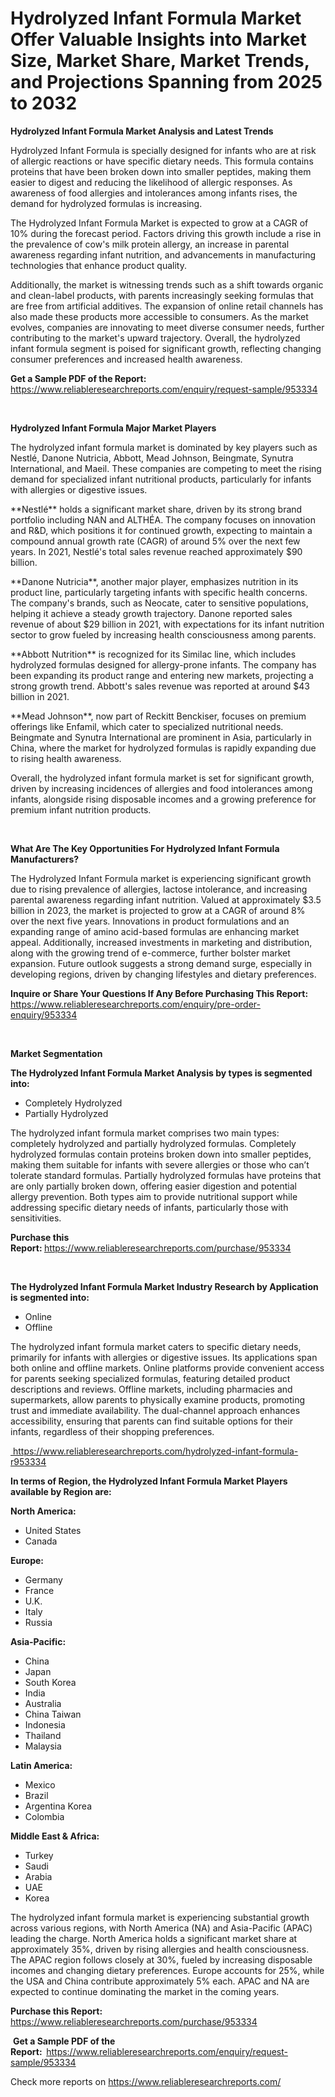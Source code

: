 <p><h1>Hydrolyzed Infant Formula Market Offer Valuable Insights into Market Size, Market Share, Market Trends, and Projections Spanning from 2025 to 2032</h1></p><p><strong>Hydrolyzed Infant Formula Market Analysis and Latest Trends</strong></p>
<p><p>Hydrolyzed Infant Formula is specially designed for infants who are at risk of allergic reactions or have specific dietary needs. This formula contains proteins that have been broken down into smaller peptides, making them easier to digest and reducing the likelihood of allergic responses. As awareness of food allergies and intolerances among infants rises, the demand for hydrolyzed formulas is increasing.</p><p>The Hydrolyzed Infant Formula Market is expected to grow at a CAGR of 10% during the forecast period. Factors driving this growth include a rise in the prevalence of cow's milk protein allergy, an increase in parental awareness regarding infant nutrition, and advancements in manufacturing technologies that enhance product quality. </p><p>Additionally, the market is witnessing trends such as a shift towards organic and clean-label products, with parents increasingly seeking formulas that are free from artificial additives. The expansion of online retail channels has also made these products more accessible to consumers. As the market evolves, companies are innovating to meet diverse consumer needs, further contributing to the market's upward trajectory. Overall, the hydrolyzed infant formula segment is poised for significant growth, reflecting changing consumer preferences and increased health awareness.</p></p>
<p><strong>Get a Sample PDF of the Report:&nbsp;</strong> <a href="https://www.reliableresearchreports.com/enquiry/request-sample/953334?utm_campaign=2413&utm_medium=2&utm_source=Github&utm_content=ia&utm_term=15022025&utm_id=hydrolyzed-infant-formula">https://www.reliableresearchreports.com/enquiry/request-sample/953334</a></p>
<p>&nbsp;</p>
<p><strong>Hydrolyzed Infant Formula Major Market Players</strong></p>
<p><p>The hydrolyzed infant formula market is dominated by key players such as Nestlé, Danone Nutricia, Abbott, Mead Johnson, Beingmate, Synutra International, and Maeil. These companies are competing to meet the rising demand for specialized infant nutritional products, particularly for infants with allergies or digestive issues.</p><p>**Nestlé** holds a significant market share, driven by its strong brand portfolio including NAN and ALTHÉA. The company focuses on innovation and R&D, which positions it for continued growth, expecting to maintain a compound annual growth rate (CAGR) of around 5% over the next few years. In 2021, Nestlé's total sales revenue reached approximately $90 billion.</p><p>**Danone Nutricia**, another major player, emphasizes nutrition in its product line, particularly targeting infants with specific health concerns. The company's brands, such as Neocate, cater to sensitive populations, helping it achieve a steady growth trajectory. Danone reported sales revenue of about $29 billion in 2021, with expectations for its infant nutrition sector to grow fueled by increasing health consciousness among parents.</p><p>**Abbott Nutrition** is recognized for its Similac line, which includes hydrolyzed formulas designed for allergy-prone infants. The company has been expanding its product range and entering new markets, projecting a strong growth trend. Abbott's sales revenue was reported at around $43 billion in 2021.</p><p>**Mead Johnson**, now part of Reckitt Benckiser, focuses on premium offerings like Enfamil, which cater to specialized nutritional needs. Beingmate and Synutra International are prominent in Asia, particularly in China, where the market for hydrolyzed formulas is rapidly expanding due to rising health awareness. </p><p>Overall, the hydrolyzed infant formula market is set for significant growth, driven by increasing incidences of allergies and food intolerances among infants, alongside rising disposable incomes and a growing preference for premium infant nutrition products.</p></p>
<p>&nbsp;</p>
<p><strong>What Are The Key Opportunities For Hydrolyzed Infant Formula Manufacturers?</strong></p>
<p><p>The Hydrolyzed Infant Formula market is experiencing significant growth due to rising prevalence of allergies, lactose intolerance, and increasing parental awareness regarding infant nutrition. Valued at approximately $3.5 billion in 2023, the market is projected to grow at a CAGR of around 8% over the next five years. Innovations in product formulations and an expanding range of amino acid-based formulas are enhancing market appeal. Additionally, increased investments in marketing and distribution, along with the growing trend of e-commerce, further bolster market expansion. Future outlook suggests a strong demand surge, especially in developing regions, driven by changing lifestyles and dietary preferences.</p></p>
<p><strong>Inquire or Share Your Questions If Any Before Purchasing This Report:</strong> <a href="https://www.reliableresearchreports.com/enquiry/pre-order-enquiry/953334?utm_campaign=2413&utm_medium=2&utm_source=Github&utm_content=ia&utm_term=15022025&utm_id=hydrolyzed-infant-formula">https://www.reliableresearchreports.com/enquiry/pre-order-enquiry/953334</a></p>
<p>&nbsp;</p>
<p><strong>Market Segmentation</strong></p>
<p><strong>The Hydrolyzed Infant Formula Market Analysis by types is segmented into:</strong></p>
<p><ul><li>Completely Hydrolyzed</li><li>Partially Hydrolyzed</li></ul></p>
<p><p>The hydrolyzed infant formula market comprises two main types: completely hydrolyzed and partially hydrolyzed formulas. Completely hydrolyzed formulas contain proteins broken down into smaller peptides, making them suitable for infants with severe allergies or those who can’t tolerate standard formulas. Partially hydrolyzed formulas have proteins that are only partially broken down, offering easier digestion and potential allergy prevention. Both types aim to provide nutritional support while addressing specific dietary needs of infants, particularly those with sensitivities.</p></p>
<p><strong>Purchase this Report:&nbsp;</strong><a href="https://www.reliableresearchreports.com/purchase/953334?utm_campaign=2413&utm_medium=2&utm_source=Github&utm_content=ia&utm_term=15022025&utm_id=hydrolyzed-infant-formula">https://www.reliableresearchreports.com/purchase/953334</a></p>
<p>&nbsp;</p>
<p><strong>The Hydrolyzed Infant Formula Market Industry Research by Application is segmented into:</strong></p>
<p><ul><li>Online</li><li>Offline</li></ul></p>
<p><p>The hydrolyzed infant formula market caters to specific dietary needs, primarily for infants with allergies or digestive issues. Its applications span both online and offline markets. Online platforms provide convenient access for parents seeking specialized formulas, featuring detailed product descriptions and reviews. Offline markets, including pharmacies and supermarkets, allow parents to physically examine products, promoting trust and immediate availability. The dual-channel approach enhances accessibility, ensuring that parents can find suitable options for their infants, regardless of their shopping preferences.</p></p>
<p><a href="https://www.reliableresearchreports.com/hydrolyzed-infant-formula-r953334?utm_campaign=2413&utm_medium=2&utm_source=Github&utm_content=ia&utm_term=15022025&utm_id=hydrolyzed-infant-formula">&nbsp;https://www.reliableresearchreports.com/hydrolyzed-infant-formula-r953334</a></p>
<p><strong>In terms of Region, the Hydrolyzed Infant Formula Market Players available by Region are:</strong></p>
<p>
    <p> <strong> North America: </strong>
        <ul>
            <li>United States</li>
            <li>Canada</li>
        </ul>
        </p> 
    <p> <strong> Europe: </strong>
        <ul>
            <li>Germany</li>
            <li>France</li>
            <li>U.K.</li>
            <li>Italy</li>
            <li>Russia</li>
        </ul>
        </p> 
    <p> <strong> Asia-Pacific: </strong>
        <ul>
            <li>China</li>
            <li>Japan</li>
            <li>South Korea</li>
            <li>India</li>
            <li>Australia</li>
            <li>China Taiwan</li>
            <li>Indonesia</li>
            <li>Thailand</li>
            <li>Malaysia</li>
        </ul>
        </p> 
    <p> <strong> Latin America: </strong>
        <ul>
            <li>Mexico</li>
            <li>Brazil</li>
            <li>Argentina Korea</li>
            <li>Colombia</li>
        </ul>
        </p> 
    <p> <strong> Middle East & Africa: </strong>
        <ul>
            <li>Turkey</li>
            <li>Saudi</li>
            <li>Arabia</li>
            <li>UAE</li>
            <li>Korea</li>
        </ul>
    </p>
    </p>
<p><p>The hydrolyzed infant formula market is experiencing substantial growth across various regions, with North America (NA) and Asia-Pacific (APAC) leading the charge. North America holds a significant market share at approximately 35%, driven by rising allergies and health consciousness. The APAC region follows closely at 30%, fueled by increasing disposable incomes and changing dietary preferences. Europe accounts for 25%, while the USA and China contribute approximately 5% each. APAC and NA are expected to continue dominating the market in the coming years.</p></p>
<p><strong>Purchase this Report: </strong><a href="https://www.reliableresearchreports.com/purchase/953334?utm_campaign=2413&utm_medium=2&utm_source=Github&utm_content=ia&utm_term=15022025&utm_id=hydrolyzed-infant-formula">https://www.reliableresearchreports.com/purchase/953334</a></p>
<p>&nbsp;<strong>Get a Sample PDF of the Report:&nbsp;&nbsp;</strong><a href="https://www.reliableresearchreports.com/enquiry/request-sample/953334?utm_campaign=2413&utm_medium=2&utm_source=Github&utm_content=ia&utm_term=15022025&utm_id=hydrolyzed-infant-formula">https://www.reliableresearchreports.com/enquiry/request-sample/953334</a></p>
<p><strong></strong></p>
<p>Check more reports on <a href="https://www.reliableresearchreports.com/?utm_campaign=2413&utm_medium=2&utm_source=Github&utm_content=ia&utm_term=15022025&utm_id=hydrolyzed-infant-formula">https://www.reliableresearchreports.com/</a></p>
